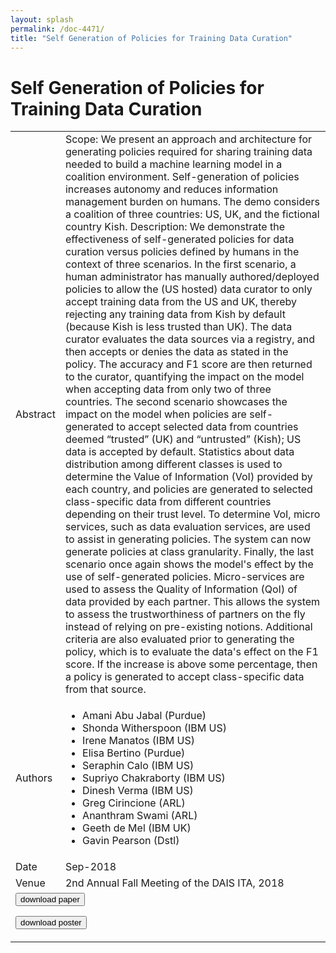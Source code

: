 ```yaml
---
layout: splash
permalink: /doc-4471/
title: "Self Generation of Policies for Training Data Curation"
---
```


# Self Generation of Policies for Training Data Curation

<table>
    <tbody>
    <tr>
        <td>Abstract</td>
        <td>Scope: We present an approach and architecture for generating policies required for sharing training data needed to build a machine learning model in a coalition environment. Self-generation of policies increases autonomy and reduces information management burden on humans. The demo considers a coalition of three countries: US, UK, and the fictional country Kish. Description: We demonstrate the effectiveness of self-generated policies for data curation versus policies defined by humans in the context of three scenarios. In the first scenario, a human administrator has manually authored/deployed policies to allow the (US hosted) data curator to only accept training data from the US and UK, thereby rejecting any training data from Kish by default (because Kish is less trusted than UK). The data curator evaluates the data sources via a registry, and then accepts or denies the data as stated in the policy. The accuracy and F1 score are then returned to the curator, quantifying the impact on the model when accepting data from only two of three countries. The second scenario showcases the impact on the model when policies are self-generated to accept selected data from countries deemed “trusted” (UK) and “untrusted” (Kish); US data is accepted by default. Statistics about data distribution among different classes is used to determine the Value of Information (VoI) provided by each country, and policies are generated to selected class-specific data from different countries depending on their trust level. To determine VoI, micro services, such as data evaluation services, are used to assist in generating policies. The system can now generate policies at class granularity. Finally, the last scenario once again shows the model's effect by the use of self-generated policies. Micro-services are used to assess the Quality of Information (QoI) of data provided by each partner. This allows the system to assess the trustworthiness of partners on the fly instead of relying on pre-existing notions. Additional criteria are also evaluated prior to generating the policy, which is to evaluate the data's effect on the F1 score. If the increase is above some percentage, then a policy is generated to accept class-specific data from that source.</td>
    </tr>
    <tr>
        <td>Authors</td>
        <td>
            <ul>
                <li>Amani Abu Jabal (Purdue)</li>
                <li>Shonda Witherspoon (IBM US)</li>
                <li>Irene Manatos (IBM US)</li>
                <li>Elisa Bertino (Purdue)</li>
                <li>Seraphin Calo (IBM US)</li>
                <li>Supriyo Chakraborty (IBM US)</li>
                <li>Dinesh Verma (IBM US)</li>
                <li>Greg Cirincione (ARL)</li>
                <li>Ananthram Swami (ARL)</li>
                <li>Geeth de Mel (IBM UK)</li>
                <li>Gavin Pearson (Dstl)</li>
            </ul>
        </td>
    </tr>
    <tr>
        <td>Date</td>
        <td>Sep-2018</td>
    </tr>
    <tr>
        <td>Venue</td>
        <td>2nd Annual Fall Meeting of the DAIS ITA, 2018</td>
    </tr>
        <tr>
            <td colspan="2">
                <form method="get" action="https://ibm.box.com/v/doc-4471-paper">
                    <button type="submit">download paper</button>
                </form>
                <form method="get" action="https://ibm.box.com/v/doc-4471-poster">
                    <button type="submit">download poster</button>
                </form>
            </td>
        </tr>
    </tbody>
</table>
